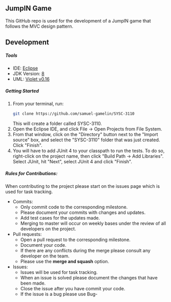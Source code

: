 ## JumpIN Game

This GitHub repo is used for the development of a JumpIN game that follows the MVC design pattern.

## Development

##### Tools

- IDE: [Eclipse](https://www.eclipse.org/downloads/packages/release/2019-09/r/eclipse-ide-java-developers)
- JDK Version: [8](https://www.oracle.com/technetwork/java/javase/downloads/jdk8-downloads-2133151.html)
- UML: [Violet v0.16](http://www.horstmann.com/violet/violet-0.16c.jar)

##### Getting Started

1.  From your terminal, run:
    ```bash
    git clone https://github.com/samuel-gamelin/SYSC-3110
    ```
    This will create a folder called SYSC-3110.
2.  Open the Eclipse IDE, and click File -> Open Projects from File System.
3.  From that window, click on the "Directory" button next to the "Import source" box, and select the "SYSC-3110" folder that was just created. Click "Finish".
4.  You will have to add JUnit 4 to your classpath to run the tests. To do so, right-click on the project name, then click "Build Path -> Add Libraries". Select JUnit, hit "Next", select JUnit 4 and click "Finish".

##### Rules for Contributions:

When contributing to the project please start on the issues page which is used for task tracking.

- Commits:
  - Only commit code to the corresponding milestone.
  - Please document your commits with changes and updates.
  - Add test cases for the updates made.
  - Merging to master will occur on weekly bases under the review of all developers on the project.
- Pull requests:
  - Open a pull request to the corresponding milestone.
  - Document your code.
  - If there are any conflicts during the merge please consult any developer on the team.
  - Please use the **merge and squash** option.
- Issues:
  - Issues will be used for task tracking.
  - When an issue is solved please document the changes that have been made.
  - Close the issue after you have commit your code.
  - If the issue is a bug please use Bug-<title> for the title
  - If the issue is a task please use Task-<title> for the title

##### Additional Tools

- Contributions are made through GitHub, on this repository.
  - Please download and install git and/or GitHub Desktop. [Download Link](https://git-scm.com/)
- Slack is used as the main chat for this project. [Invitation Link](https://www.google.ca)
- Github Issues will be used for task and ticket tracking.

## Current UML Diagram

<p align="center"> 
<img src="./documentation/UMLDiagram/modelUML.png">
</p>
Date: October 16, 2019

## Current Sequence Diagram

<p align="center"> 
<img src="./documentation/SequenceDiagram/SequenceDiagram.png">
</p>
Date: October 16, 2019

## Road Map

- Create the model
  - Parser user input
  - Implement the board
  - Implement piece movements
  - Create the UML Diagram
  - Create the Sequence Diagram
  - Document the development and design process

## Known issues

Currently no known issues are present.

> Please Note if you notice a bug. Please add it to issues.

## New features

- Parsing user input
- Moving pieces on the board
- Displaying the board to the user
- Identify if the movement is valid based on the game rules

## The Team

- [Mohamed Radwan](mailto:mohamedradwan@cmail.carleton.ca)
- [Samuel Gamelin](mailto:samuelgamelin@cmail.carleton.ca)
- [Dani Hashweh](mailto:danihashweh@cmail.carleton.ca)
- [John Breton](mailto:johnbreton@cmail.carleton.ca)
- [Abdalla El Nakla](mailto:abdallaelnakla@cmail.carleton.ca)

## Documentation

Documentation for the project can be found [here](https://docs.google.com/document/d/1F1drMjR9mFtCsQivzpvqP5nMX2gI0osJu4_xSTUs74g/edit?usp=sharing)

## License and Disclaimer

> This application is for educational purposes. JumpIN is a registered commercial product. The developers are not responsible for the distribution of this product.
